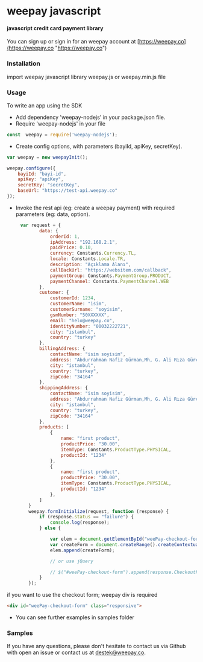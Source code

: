 # weepay javascript
#### javascript credit card payment library


You can sign up or sign in for an weepay account at [https://weepay.co](https://weepay.co "https://weepay.co")

### Installation
import weepay javascript library weepay.js or weepay.min.js file

### Usage
To write an app using the SDK
- Add dependency 'weepay-nodejs' in your package.json file. 
- Require 'weepay-nodejs' in your file

```javascript
const  weepay = require('weepay-nodejs');
```

- Create config options, with parameters (bayiId, apiKey, secretKey).

```javascript 
var weepay = new weepayInit();

weepay.configure({
    bayiId: "bayi-id",
    apiKey: "apiKey",
    secretKey: "secretKey",
    baseUrl: "https://test-api.weepay.co"
});

```

- Invoke the rest api (eg: create a weepay payment) with required parameters (eg: data, option).


```javascript
     var request = {
            data: {
                orderId: 1,
                ipAddress: "192.168.2.1",
                paidPrice: 0.10,
                currency: Constants.Currency.TL,
                locale: Constants.Locale.TR,
                description: "Açıklama Alanı",
                callBackUrl: "https://websitem.com/callback",
                paymentGroup: Constants.PaymentGroup.PRODUCT,
                paymentChannel: Constants.PaymentChannel.WEB
            },
            customer: {
                customerId: 1234,
                customerName: "isim",
                customerSurname: "soyisim",
                gsmNumber: "50XXXXXX",
                email: "helo@weepay.co",
                identityNumber: "00032222721",
                city: "istanbul",
                country: "turkey"
            },
            billingAddress: {
                contactName: "isim soyisim",
                address: "Abdurrahman Nafiz Gürman,Mh, G. Ali Rıza Gürcan Cd. No:27",
                city: "istanbul",
                country: "turkey",
                zipCode: "34164"
            },
            shippingAddress: {
                contactName: "isim soyisim",
                address: "Abdurrahman Nafiz Gürman,Mh, G. Ali Rıza Gürcan Cd. No:27",
                city: "istanbul",
                country: "turkey",
                zipCode: "34164"
            },
            products: [
                {
                    name: "first product",
                    productPrice: "30.00",
                    itemType: Constants.ProductType.PHYSICAL,
                    productId: "1234"
                },
                {
                    name: "first product",
                    productPrice: "30.00",
                    itemType: Constants.ProductType.PHYSICAL,
                    productId: "1234"
                },
            ]
        }
        weepay.formInitialize(request, function (response) {
            if (response.status == "failure") {
                console.log(response);
            } else {

                var elem = document.getElementById("weePay-checkout-form");
                var createForm = document.createRange().createContextualFragment(response.CheckoutFormData);
                elem.append(createForm);

                // or use jQuery

                // $("#weePay-checkout-form").append(response.CheckoutFormData);
            }
        });
```
if you want to use the checkout form; weepay div is required
```HTML
<div id="weePay-checkout-form" class="responsive">
```

- You can see further examples in samples folder

### Samples



If you have any questions, please don't hesitate to contact us via Github with open an issue or contact us at destek@weepay.co.
